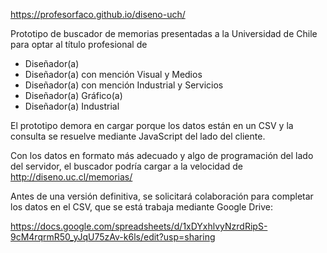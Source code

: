 https://profesorfaco.github.io/diseno-uch/

Prototipo de buscador de memorias presentadas a la Universidad de Chile para optar al título profesional de

- Diseñador(a)
- Diseñador(a) con mención Visual y Medios
- Diseñador(a) con mención Industrial y Servicios
- Diseñador(a) Gráfico(a)
- Diseñador(a) Industrial

El prototipo demora en cargar porque los datos están en un CSV y la consulta se resuelve mediante JavaScript del lado del cliente. 

Con los datos en formato más adecuado y algo de programación del lado del servidor, el buscador podría cargar a la velocidad de http://diseno.uc.cl/memorias/

Antes de una versión definitiva, se solicitará colaboración para completar los datos en el CSV, que se está trabaja mediante Google Drive: 

https://docs.google.com/spreadsheets/d/1xDYxhlvyNzrdRipS-9cM4rqrmR50_yJqU75zAv-k6ls/edit?usp=sharing
